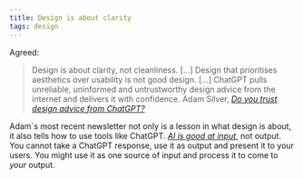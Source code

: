```yaml
---
title: Design is about clarity
tags: design
---
```

Agreed:

> Design is about clarity, not cleanliness. […] Design that prioritises aesthetics over usability is not good design. […] ChatGPT pulls unreliable, uninformed and untrustworthy design advice from the internet and delivers it with confidence.
> Adam Silver, [<cite>Do you trust design advice from ChatGPT?</cite>](https://ckarchive.com/b/lmuehmhn0d7krad7kkm78c8rw5000tg)

Adam´s most recent newsletter not only is a lesson in what design is about, it also tells how to use tools like ChatGPT. [<cite>AI is good at input</cite>](/2023-07-16-ai-for-input/), not output. You cannot take a ChatGPT response, use it as output and present it to your users. You might use it as one source of input and process it to come to *your* output.